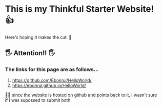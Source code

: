 # This is my Thinkful Starter Website! :+1:

Here's hoping it makes the cut. :pray:

## :raised_hand_with_fingers_splayed: Attention!! :raised_hand_with_fingers_splayed:

### The links for this page are as follows...
1. https://github.com/Ebonrul/HelloWorld/
2. https://ebonrul.github.io/HelloWorld/

:man_facepalming: 
since the website is hosted on github and points back to it, I wasn't sure if I was supossed to submit both.

